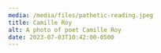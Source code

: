 ```yaml
---
media: /media/files/pathetic-reading.jpeg
title: Camille Roy
alt: A photo of poet Camille Roy
date: 2023-07-03T10:42:00-0500
---
```

